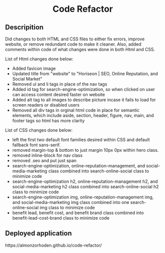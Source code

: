 <h1 align = "center" > Code Refactor </h1>

<h2> Descripition </h2>

Did changes to both HTML and CSS files to either fix errors, improve website, or remove redundant code to make it cleaner. Also, added comments within code of what changes were done in both Html and CSS.

List of Html changes done below:
 * Added favicon image
 * Updated title from "website" to "Horiseon | SEO, Online Reputation, and Social Market"
 * Removed ul and li tags in place of the nav tags
 * Added id tag for search-engine-optimization, so when clicked on user can access content desired faster on website
 * Added alt tag to all images to describe picture incase it fails to load for screen readers or disabled users
 * Removed all div tags in orginal html code in place for semantic elements, which include aside, section, header, figure, nav, main, and footer tags so html has more clarity
 
 List of CSS changes done below:
 
 * left the first two default font families desired within CSS and default fallback font sans-serif.
 * removed margin-top & bottom to just margin 10px 0px within hero class.
 * removed inline-block for nav class 
 * removed .seo and put just span 
 * search-engine-optimization, online-reputation-management, and social-media-marketing class combined into search-online-social class to minimize code
 * search-engine-optimization h2, online-reputation-management h2, and social-media-marketing h2 class combined into search-online-social h2 class to minimize code 
 * search-engine-optimization img, online-reputation-management img, and social-media-marketing img class combined into one search-online-social img class to minimize code
 * benefit lead, benefit cost, and benefit brand class combined into benefit-lead-cost-brand class to minimize code 
 
<h2> Deployed application </h2>https://almonzorhoden.github.io/code-refactor/ 
